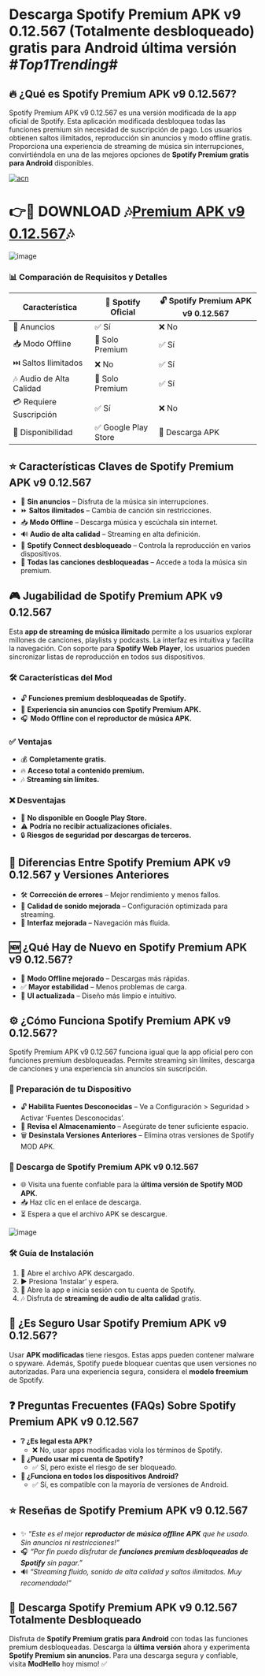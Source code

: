 # Descarga Spotify Premium APK v9 0.12.567 (Totalmente desbloqueado) gratis para Android última versión *#Top1Trending#*

## 🔥 ¿Qué es Spotify Premium APK v9 0.12.567?  
Spotify Premium APK v9 0.12.567 es una versión modificada de la app oficial de Spotify. Esta aplicación modificada desbloquea todas las funciones premium sin necesidad de suscripción de pago. Los usuarios obtienen saltos ilimitados, reproducción sin anuncios y modo offline gratis. Proporciona una experiencia de streaming de música sin interrupciones, convirtiéndola en una de las mejores opciones de **Spotify Premium gratis para Android** disponibles.  

[![acn](https://github.com/user-attachments/assets/0f9c940e-d8b0-45ae-aac7-cd30a18b3e1c)](https://techbigs.io/)

# 👉🔴 DOWNLOAD 🎶[Premium APK v9 0.12.567](https://techbigs.io/)🎶

![image](https://github.com/user-attachments/assets/4e92251c-6d07-41c6-9712-e710b425f609)

### 📊 Comparación de Requisitos y Detalles  
| Característica | 🎵 Spotify Oficial | 🔓 Spotify Premium APK v9 0.12.567 |  
|---------|----------------|---------------------------|  
| 📢 Anuncios | ✅ Sí | ❌ No |  
| 📥 Modo Offline | 🚫 Solo Premium | ✅ Sí |  
| ⏭️ Saltos Ilimitados | ❌ No | ✅ Sí |  
| 🎶 Audio de Alta Calidad | 🚫 Solo Premium | ✅ Sí |  
| 💳 Requiere Suscripción | ✅ Sí | ❌ No |  
| 📱 Disponibilidad | ✅ Google Play Store | 🔽 Descarga APK |  

## ⭐ Características Claves de Spotify Premium APK v9 0.12.567  
- 🚫 **Sin anuncios** – Disfruta de la música sin interrupciones.  
- ⏩ **Saltos ilimitados** – Cambia de canción sin restricciones.  
- 📥 **Modo Offline** – Descarga música y escúchala sin internet.  
- 🔊 **Audio de alta calidad** – Streaming en alta definición.  
- 🔄 **Spotify Connect desbloqueado** – Controla la reproducción en varios dispositivos.  
- 🎼 **Todas las canciones desbloqueadas** – Accede a toda la música sin premium.  

## 🎮 Jugabilidad de Spotify Premium APK v9 0.12.567  
Esta **app de streaming de música ilimitado** permite a los usuarios explorar millones de canciones, playlists y podcasts. La interfaz es intuitiva y facilita la navegación. Con soporte para **Spotify Web Player**, los usuarios pueden sincronizar listas de reproducción en todos sus dispositivos.  

### 🛠️ Características del Mod  
- 🔓 **Funciones premium desbloqueadas de Spotify.**  
- 🚫 **Experiencia sin anuncios con Spotify Premium APK.**  
- 🎧 **Modo Offline con el reproductor de música APK.**  

### ✅ Ventajas  
- 💰 **Completamente gratis.**  
- 🔥 **Acceso total a contenido premium.**  
- 🎶 **Streaming sin límites.**  

### ❌ Desventajas  
- 🚫 **No disponible en Google Play Store.**  
- ⚠️ **Podría no recibir actualizaciones oficiales.**  
- 🔒 **Riesgos de seguridad por descargas de terceros.**  

## 🔄 Diferencias Entre Spotify Premium APK v9 0.12.567 y Versiones Anteriores  
- 🛠️ **Corrección de errores** – Mejor rendimiento y menos fallos.  
- 🎵 **Calidad de sonido mejorada** – Configuración optimizada para streaming.  
- 📱 **Interfaz mejorada** – Navegación más fluida.  

## 🆕 ¿Qué Hay de Nuevo en Spotify Premium APK v9 0.12.567?  
- 🚀 **Modo Offline mejorado** – Descargas más rápidas.  
- ✅ **Mayor estabilidad** – Menos problemas de carga.  
- 🎨 **UI actualizada** – Diseño más limpio e intuitivo.  

## ⚙️ ¿Cómo Funciona Spotify Premium APK v9 0.12.567?  
Spotify Premium APK v9 0.12.567 funciona igual que la app oficial pero con funciones premium desbloqueadas. Permite streaming sin límites, descarga de canciones y una experiencia sin anuncios sin suscripción.  

### 📌 Preparación de tu Dispositivo  
- 🔓 **Habilita Fuentes Desconocidas** – Ve a Configuración > Seguridad > Activar ‘Fuentes Desconocidas’.  
- 📂 **Revisa el Almacenamiento** – Asegúrate de tener suficiente espacio.  
- 🗑️ **Desinstala Versiones Anteriores** – Elimina otras versiones de Spotify MOD APK.  

### 🔽 Descarga de Spotify Premium APK v9 0.12.567  
- 🌐 Visita una fuente confiable para la **última versión de Spotify MOD APK**.  
- 📥 Haz clic en el enlace de descarga.  
- ⏳ Espera a que el archivo APK se descargue.  

![image](https://github.com/user-attachments/assets/7dce4393-0e54-4402-8e6c-4fb29fe0f95f)

### 🛠️ Guía de Instalación  
1. 📂 Abre el archivo APK descargado.  
2. ▶️ Presiona ‘Instalar’ y espera.  
3. 🔑 Abre la app e inicia sesión con tu cuenta de Spotify.  
4. 🎶 Disfruta de **streaming de audio de alta calidad** gratis.  

## 🔐 ¿Es Seguro Usar Spotify Premium APK v9 0.12.567?  
Usar **APK modificadas** tiene riesgos. Estas apps pueden contener malware o spyware. Además, Spotify puede bloquear cuentas que usen versiones no autorizadas. Para una experiencia segura, considera el **modelo freemium** de Spotify.  

## ❓ Preguntas Frecuentes (FAQs) Sobre Spotify Premium APK v9 0.12.567  
- **❔ ¿Es legal esta APK?**  
  - ❌ No, usar apps modificadas viola los términos de Spotify.  
- **🔑 ¿Puedo usar mi cuenta de Spotify?**  
  - ✅ Sí, pero existe el riesgo de ser bloqueado.  
- **📱 ¿Funciona en todos los dispositivos Android?**  
  - ✅ Sí, es compatible con la mayoría de versiones de Android.  

## ⭐ Reseñas de Spotify Premium APK v9 0.12.567  
- ✨ *“Este es el mejor **reproductor de música offline APK** que he usado. Sin anuncios ni restricciones!”*  
- 🎧 *“Por fin puedo disfrutar de **funciones premium desbloqueadas de Spotify** sin pagar.”*  
- 🔊 *“Streaming fluido, sonido de alta calidad y saltos ilimitados. Muy recomendado!”*  

## 🔽 Descarga Spotify Premium APK v9 0.12.567 Totalmente Desbloqueado  
Disfruta de **Spotify Premium gratis para Android** con todas las funciones premium desbloqueadas. Descarga la **última versión** ahora y experimenta **Spotify Premium sin anuncios**. Para una descarga segura y confiable, visita **ModHello** hoy mismo! ✅  

